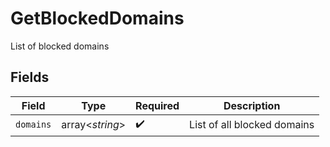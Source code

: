 # GetBlockedDomains

List of blocked domains


## Fields

| Field                       | Type                        | Required                    | Description                 |
| --------------------------- | --------------------------- | --------------------------- | --------------------------- |
| `domains`                   | array<*string*>             | :heavy_check_mark:          | List of all blocked domains |